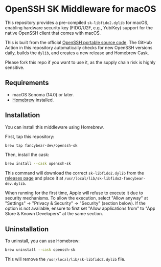 # OpenSSH SK Middleware for macOS

This repository provides a pre-compiled `sk-libfido2.dylib` for macOS, enabling hardware security key (FIDO/U2F, e.g., YubiKey) support for the native OpenSSH client that comes with macOS.

This is built from the official [OpenSSH portable source code](https://github.com/openssh/openssh-portable). The GitHub Action in this repository automatically checks for new OpenSSH versions daily, builds the `dylib`, and creates a new release and Homebrew Cask.

Please fork this repo if you want to use it, as the supply chain risk is highly sensitive. 

## Requirements

- macOS Sonoma (14.0) or later.
- [Homebrew](https://brew.sh/) installed.

## Installation

You can install this middleware using Homebrew.

First, tap this repository:
```sh
brew tap fancybear-dev/openssh-sk
```

Then, install the cask:
```sh
brew install --cask openssh-sk
```

This command will download the correct `sk-libfido2.dylib` from the [releases page](https://github.com/fancybear-dev/homebrew-openssh-sk/releases) and place it at `/usr/local/lib/sk-libfido2-fancybear-dev.dylib`.

When running for the first time, Apple will refuse to execute it due to security mechanisms. To allow the execution, select "Allow anyway" at "Settings" -> "Privacy & Security" -> "Security" (section below). If the option is not available, ensure to first set "Allow applications from" to "App Store & Known Developers" at the same section.

## Uninstallation

To uninstall, you can use Homebrew:

```sh
brew uninstall --cask openssh-sk
```

This will remove the `/usr/local/lib/sk-libfido2.dylib` file.
